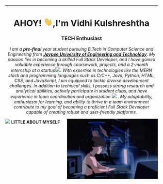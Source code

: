 <hr>
<h1 align="center">AHOY! <img src="https://raw.githubusercontent.com/ABSphreak/ABSphreak/master/gifs/Hi.gif"width="30px">,I'm Vidhi Kulshreshtha</h1>
<h3 align="center">TECH Enthusiast</h3>
</p>

<p align="center">
<!--   <em>
    Vidhi here, a <b>final year</b> undergraduate from <a href="https://www.juet.ac.in/"> <b>Jaypee University of Engineering and Technology, Guna</b>(MP)</a>. <br>
    A budding <b>Machine Leaner & Tech EThusiast,</b> <img src="https://github.com/TheDudeThatCode/TheDudeThatCode/blob/master/Assets/Developer.gif" width="30px"> and Also a <b>Tech Programming Enthusiast</b>&nbsp;<img src="https://github.com/TheDudeThatCode/TheDudeThatCode/blob/master/Assets/Designer.gif" width="36px">&nbsp,<br>who is <b>obsessed</b>
    with the idea of <b>improving</b> herself and wants a <b>platform</b> to 
    <b>grow</b> <img src="https://github.com/TheDudeThatCode/TheDudeThatCode/blob/master/Assets/Rocket.gif" width="18px">and 
    <b>excel</b> <img src="https://github.com/TheDudeThatCode/TheDudeThatCode/blob/master/Assets/Medal.gif" width="20px">&nbsp.
  </em>  -->
  <em>
    I am a <b>pre-final</b> year student pursuing B.Tech in Computer Science and Engineering from <a href="https://www.juet.ac.in/"> <b> Jaypee University of Engineering and Technology</b></a>. My passion lies in becoming a skilled Full Stack Developer, and I have gained valuable experience through coursework, projects, and a 2-month internship at a startup<img src="https://github.com/TheDudeThatCode/TheDudeThatCode/blob/master/Assets/Developer.gif" width="30px">. With expertise in technologies like the MERN stack and programming languages such as C/C++, Java, Python, HTML, CSS, and JavaScript, I am equipped to tackle diverse development challenges. In addition to technical skills, I possess strong research and analytical abilities, actively participate in student clubs, and have experience in team coordination and organization <img src="https://github.com/TheDudeThatCode/TheDudeThatCode/blob/master/Assets/Designer.gif" width="36px"> . My adaptability, enthusiasm for learning, and ability to thrive in a team environment contribute to my goal of becoming a proficient Full Stack Developer capable of creating robust and user-friendly platforms.
  </em>
  <br>
</p>
<img align="right" width=300px alt="Unicorn" src="coding.gif" />

<img src="https://media.giphy.com/media/ObNTw8Uzwy6KQ/giphy.gif" width="30px">&nbsp;**LITTLE ABOUT MYSELF**

<!-- ✔ I’m currently pursuing BTech in CSE on JUET, Guna <br>
✔ I’m currently learning *Database System* & *Android Development*<br>
✔ I’m Working to develop a community of Some leads and Members with many Advanced Technical and non Technical Skills *Open-Source contribution*<br><br>
✔ Inner Fact : When I feel boring or in stress,I start reading astrological stuff<br> -->
